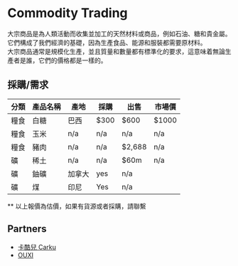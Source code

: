 # Commodity Trading

大宗商品是為人類活動而收集並加工的天然材料或商品，例如石油、糖和貴金屬。它們構成了我們經濟的基礎，因為生產食品、能源和服裝都需要原材料。  
大宗商品通常是規模化生產，並且質量和數量都有標準化的要求，這意味着無論生產者是誰，它們的價格都是一樣的。

## 採購/需求

| 分類 | 產品名稱 | 產地 | 採購 | 出售 | 市場價 |
| --- | --- | --- | --- | --- | --- |
| 糧食 | 白糖 | 巴西 | $300 | $600 | $1000 |
| 糧食 | 玉米 | n/a | n/a | n/a | n/a |
| 糧食 | 豬肉 | n/a | n/a | $2,688 | n/a |
| 礦 | 稀土 | n/a | n/a | $60m | n/a |
| 礦 | 鈾礦 | 加拿大 | yes | n/a | |
| 礦 | 煤 | 印尼 | Yes | n/a | |

\*\* 以上報價為估價，如果有貨源或者採購，請聯繫

## Partners

* [卡酷兒 Carku](https://www.car-ku.com/)
* [OUXI](https://ouxi.us/)
